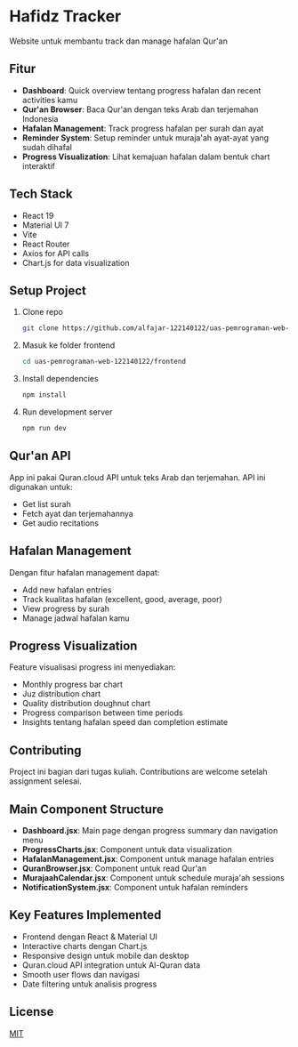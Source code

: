 # Hafidz Tracker

Website untuk membantu track dan manage hafalan Qur'an

## Fitur

- **Dashboard**: Quick overview tentang progress hafalan dan recent activities kamu
- **Qur'an Browser**: Baca Qur'an dengan teks Arab dan terjemahan Indonesia
- **Hafalan Management**: Track progress hafalan per surah dan ayat
- **Reminder System**: Setup reminder untuk muraja'ah ayat-ayat yang sudah dihafal
- **Progress Visualization**: Lihat kemajuan hafalan dalam bentuk chart interaktif

## Tech Stack

- React 19
- Material UI 7
- Vite
- React Router
- Axios for API calls
- Chart.js for data visualization

## Setup Project

1. Clone repo
   ```bash
   git clone https://github.com/alfajar-122140122/uas-pemrograman-web-122140122.git
   ```

2. Masuk ke folder frontend
   ```bash
   cd uas-pemrograman-web-122140122/frontend
   ```

3. Install dependencies
   ```bash
   npm install
   ```

4. Run development server
   ```bash
   npm run dev
   ```

## Qur'an API

App ini pakai Quran.cloud API untuk teks Arab dan terjemahan. API ini digunakan untuk:
- Get list surah
- Fetch ayat dan terjemahannya
- Get audio recitations

## Hafalan Management

Dengan fitur hafalan management dapat:
- Add new hafalan entries
- Track kualitas hafalan (excellent, good, average, poor)
- View progress by surah
- Manage jadwal hafalan kamu

## Progress Visualization

Feature visualisasi progress ini menyediakan:
- Monthly progress bar chart
- Juz distribution chart
- Quality distribution doughnut chart
- Progress comparison between time periods
- Insights tentang hafalan speed dan completion estimate

## Contributing

Project ini bagian dari tugas kuliah. Contributions are welcome setelah assignment selesai.

## Main Component Structure

- **Dashboard.jsx**: Main page dengan progress summary dan navigation menu
- **ProgressCharts.jsx**: Component untuk data visualization
- **HafalanManagement.jsx**: Component untuk manage hafalan entries
- **QuranBrowser.jsx**: Component untuk read Qur'an
- **MurajaahCalendar.jsx**: Component untuk schedule muraja'ah sessions
- **NotificationSystem.jsx**: Component untuk hafalan reminders

## Key Features Implemented

- Frontend dengan React & Material UI
- Interactive charts dengan Chart.js
- Responsive design untuk mobile dan desktop
- Quran.cloud API integration untuk Al-Quran data
- Smooth user flows dan navigasi
- Date filtering untuk analisis progress

## License

[MIT](LICENSE)
